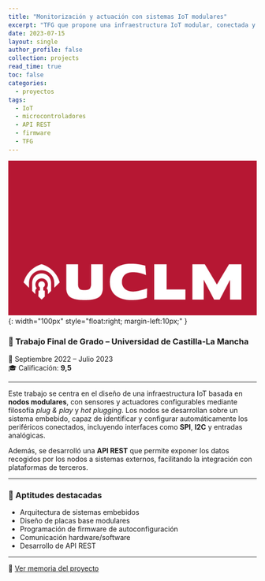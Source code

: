 ```yaml
---
title: "Monitorización y actuación con sistemas IoT modulares"
excerpt: "TFG que propone una infraestructura IoT modular, conectada y autoconfigurable, con API REST integrada."
date: 2023-07-15
layout: single
author_profile: false
collection: projects
read_time: true
toc: false
categories:
  - proyectos
tags:
  - IoT
  - microcontroladores
  - API REST
  - firmware
  - TFG
---
```


![Logo UCLM](/assets/images/uclm-logo.jpg){: width="100px" style="float:right; margin-left:10px;" }

### 📘 Trabajo Final de Grado – Universidad de Castilla-La Mancha  
📅 Septiembre 2022 – Julio 2023  
🎓 Calificación: **9,5**

---

Este trabajo se centra en el diseño de una infraestructura IoT basada en **nodos modulares**, con sensores y actuadores configurables mediante filosofía *plug & play* y *hot plugging*. Los nodos se desarrollan sobre un sistema embebido, capaz de identificar y configurar automáticamente los periféricos conectados, incluyendo interfaces como **SPI**, **I2C** y entradas analógicas.

Además, se desarrolló una **API REST** que permite exponer los datos recogidos por los nodos a sistemas externos, facilitando la integración con plataformas de terceros.

---

### 🧠 Aptitudes destacadas

- Arquitectura de sistemas embebidos
- Diseño de placas base modulares
- Programación de firmware de autoconfiguración
- Comunicación hardware/software
- Desarrollo de API REST

---

📄 [Ver memoria del proyecto](https://www.linkedin.com/in/roberto-esteban-olivares/overlay/1726730442113/single-media-viewer/?type=DOCUMENT&profileId=ACoAACXNXzgBLTxn2HAapKbG8zeGuXkP177G5AM)
